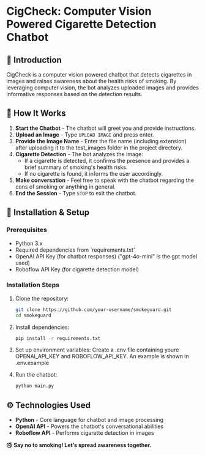 # CigCheck: Computer Vision Powered Cigarette Detection Chatbot

## 🚀 Introduction
CigCheck is a computer vision powered chatbot that detects cigarettes in images and raises awareness about the health risks of smoking. By leveraging computer vision, the bot analyzes uploaded images and provides informative responses based on the detection results.

## 🔧 How It Works
1. **Start the Chatbot** - The chatbot will greet you and provide instructions.
2. **Upload an Image** - Type `UPLOAD IMAGE` and press enter.
3. **Provide the Image Name** - Enter the file name (including extension) after uploading it to the test_images folder in the project directory.
4. **Cigarette Detection** - The bot analyzes the image:
   - If a cigarette is detected, it confirms the presence and provides a brief summary of smoking's health risks.
   - If no cigarette is found, it informs the user accordingly.
5. **Make conversation** - Feel free to speak with the chatbot regarding the cons of smoking or anything in general.
5. **End the Session** - Type `STOP` to exit the chatbot.

## 📂 Installation & Setup
### Prerequisites
- Python 3.x
- Required dependencies from `requirements.txt'
- OpenAI API Key (for chatbot responses) ("gpt-4o-mini" is the gpt model used)
- Roboflow API Key (for cigarette detection model)

### Installation Steps
1. Clone the repository:
   ```sh
   git clone https://github.com/your-username/smokeguard.git
   cd smokeguard
   ```
2. Install dependencies:
   ```sh
   pip install -r requirements.txt
   ```
3. Set up environment variables:
   Create a .env file containing youre OPENAI_API_KEY and ROBOFLOW_API_KEY. An example is shown in .env.example
   
5. Run the chatbot:
   ```sh
   python main.py
   ```

## ⚙️ Technologies Used
- **Python** - Core language for chatbot and image processing
- **OpenAI API** - Powers the chatbot's conversational abilities
- **Roboflow API** - Performs cigarette detection in images

  
🚭 **Say no to smoking! Let’s spread awareness together.**

